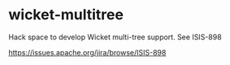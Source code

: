 wicket-multitree
================

Hack space to develop Wicket multi-tree support. See ISIS-898

https://issues.apache.org/jira/browse/ISIS-898
